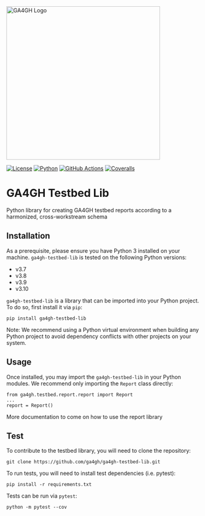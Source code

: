 <img src="https://www.ga4gh.org/wp-content/themes/ga4gh-theme/gfx/GA-logo-horizontal-tag-RGB.svg" alt="GA4GH Logo" style="width: 400px;"/>

[![License](https://img.shields.io/badge/License-Apache%202.0-blue.svg?style=flat-square)](https://opensource.org/licenses/Apache-2.0)
[![Python](https://img.shields.io/badge/python-3.7|3.8|3.9|3.10-blue.svg?style=flat-square)](https://www.python.org/)
[![GitHub Actions](https://img.shields.io/github/workflow/status/ga4gh/ga4gh-testbed-lib/Test/main?style=flat-square)](https://github.com/ga4gh/ga4gh-testbed-lib/actions)
[![Coveralls](https://img.shields.io/coveralls/github/ga4gh/ga4gh-testbed-lib/main?style=flat-square)](https://coveralls.io/github/ga4gh/ga4gh-testbed-lib)

# GA4GH Testbed Lib

Python library for creating GA4GH testbed reports according to a harmonized, cross-workstream schema

## Installation

As a prerequisite, please ensure you have Python 3 installed on your machine.
`ga4gh-testbed-lib` is tested on the following Python versions:
* v3.7
* v3.8
* v3.9
* v3.10

`ga4gh-testbed-lib` is a library that can be imported into your Python project.
To do so, first install it via `pip`:

```
pip install ga4gh-testbed-lib
```

Note: We recommend using a Python virtual environment when building any Python project to avoid dependency conflicts with other projects on your system.

## Usage

Once installed, you may import the `ga4gh-testbed-lib` in your Python modules. We recommend only importing the `Report` class directly: 
```
from ga4gh.testbed.report.report import Report
...
report = Report()
```

More documentation to come on how to use the report library

## Test

To contribute to the testbed library, you will need to clone the repository:
```
git clone https://github.com/ga4gh/ga4gh-testbed-lib.git
```

To run tests, you will need to install test dependencies (i.e. pytest):
```
pip install -r requirements.txt
```

Tests can be run via `pytest`:
```
python -m pytest --cov
```
